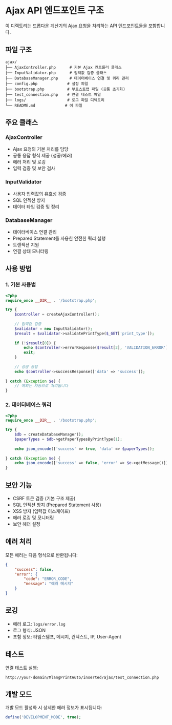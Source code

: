 # Ajax API 엔드포인트 구조

이 디렉토리는 드롭다운 계산기의 Ajax 요청을 처리하는 API 엔드포인트들을 포함합니다.

## 파일 구조

```
ajax/
├── AjaxController.php      # 기본 Ajax 컨트롤러 클래스
├── InputValidator.php      # 입력값 검증 클래스
├── DatabaseManager.php     # 데이터베이스 연결 및 쿼리 관리
├── config.php             # 설정 파일
├── bootstrap.php          # 부트스트랩 파일 (공통 초기화)
├── test_connection.php    # 연결 테스트 파일
├── logs/                  # 로그 파일 디렉토리
└── README.md             # 이 파일
```

## 주요 클래스

### AjaxController
- Ajax 요청의 기본 처리를 담당
- 공통 응답 형식 제공 (성공/에러)
- 에러 처리 및 로깅
- 입력 검증 및 보안 검사

### InputValidator
- 사용자 입력값의 유효성 검증
- SQL 인젝션 방지
- 데이터 타입 검증 및 정리

### DatabaseManager
- 데이터베이스 연결 관리
- Prepared Statement를 사용한 안전한 쿼리 실행
- 트랜잭션 지원
- 연결 상태 모니터링

## 사용 방법

### 1. 기본 사용법
```php
<?php
require_once __DIR__ . '/bootstrap.php';

try {
    $controller = createAjaxController();
    
    // 입력값 검증
    $validator = new InputValidator();
    $result = $validator->validatePrintType($_GET['print_type']);
    
    if (!$result[0]) {
        echo $controller->errorResponse($result[2], 'VALIDATION_ERROR');
        exit;
    }
    
    // 성공 응답
    echo $controller->successResponse(['data' => 'success']);
    
} catch (Exception $e) {
    // 예외는 자동으로 처리됩니다
}
```

### 2. 데이터베이스 쿼리
```php
<?php
require_once __DIR__ . '/bootstrap.php';

try {
    $db = createDatabaseManager();
    $paperTypes = $db->getPaperTypesByPrintType(1);
    
    echo json_encode(['success' => true, 'data' => $paperTypes]);
    
} catch (Exception $e) {
    echo json_encode(['success' => false, 'error' => $e->getMessage()]);
}
```

## 보안 기능

- CSRF 토큰 검증 (기본 구조 제공)
- SQL 인젝션 방지 (Prepared Statement 사용)
- XSS 방지 (입력값 이스케이프)
- 에러 로깅 및 모니터링
- 보안 헤더 설정

## 에러 처리

모든 에러는 다음 형식으로 반환됩니다:

```json
{
    "success": false,
    "error": {
        "code": "ERROR_CODE",
        "message": "에러 메시지"
    }
}
```

## 로깅

- 에러 로그: `logs/error.log`
- 로그 형식: JSON
- 포함 정보: 타임스탬프, 메시지, 컨텍스트, IP, User-Agent

## 테스트

연결 테스트 실행:
```
http://your-domain/MlangPrintAuto/inserted/ajax/test_connection.php
```

## 개발 모드

개발 모드 활성화 시 상세한 에러 정보가 표시됩니다:
```php
define('DEVELOPMENT_MODE', true);
```